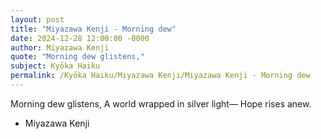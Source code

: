 ```yaml
---
layout: post
title: "Miyazawa Kenji - Morning dew"
date: 2024-12-28 12:00:00 -0000
author: Miyazawa Kenji
quote: "Morning dew glistens,"
subject: Kyōka Haiku
permalink: /Kyōka Haiku/Miyazawa Kenji/Miyazawa Kenji - Morning dew
---
```


Morning dew glistens,
A world wrapped in silver light—
Hope rises anew.



- Miyazawa Kenji
